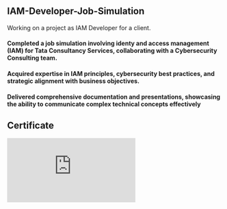 ## IAM-Developer-Job-Simulation
Working on a project as IAM Developer for a client.


#### Completed a job simulation involving identy and access management (IAM) for Tata Consultancy Services, collaborating with a Cybersecurity Consulting team.

#### Acquired expertise in IAM principles, cybersecurity best practices, and strategic alignment with business objectives.

#### Delivered comprehensive documentation and presentations, showcasing the ability to communicate complex technical concepts effectively


## Certificate

![Certificate.pdf](https://github.com/user-attachments/files/17563912/Certificate.pdf)
